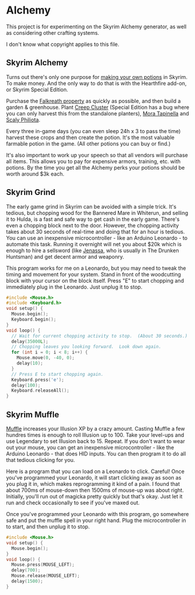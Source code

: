 # Alchemy

This project is for experimenting on the Skyrim Alchemy generator, as well as considering other crafting systems.

I don't know what copyright applies to this file.

## Skyrim Alchemy

Turns out there's only one purpose for [making your own potions](https://en.uesp.net/wiki/Skyrim:Alchemy) in Skyrim.  To make money.  And the only way to do that is with the Hearthfire add-on, or Skyrim Special Edition.

Purchase the [Falkreath property](https://en.uesp.net/wiki/Skyrim:Lakeview_Manor) as quickly as possible, and then build a garden & greenhouse.  Plant [Creep Cluster](https://en.uesp.net/wiki/Skyrim:Creep_Cluster) (Special Edition has a bug where you can only harvest this from the standalone planters), [Mora Tapinella](https://en.uesp.net/wiki/Skyrim:Mora_Tapinella) and [Scaly Philiota](https://en.uesp.net/wiki/Skyrim:Scaly_Pholiota).

Every three in-game days (you can even sleep 24h x 3 to pass the time) harvest these crops and then create the potion.  It's the most valuable farmable potion in the game.  (All other potions you can buy or find.)

It's also important to work up your speech so that all vendors will purchase all items.  This allows you to pay for expensive armors, training, etc. with potions.  By the time you get all the Alchemy perks your potions should be worth around $3k each.

## Skyrim Grind

The early game grind in Skyrim can be avoided with a simple trick.  It's tedious, but chopping wood for the Bannered Mare in Whiterun, and selling it to Hulda, is a fast and safe way to get cash in the early game.  There's even a chopping block next to the door.  However, the chopping activity takes about 30 seconds of real-time and doing that for an hour is tedious.  You can use an inexpensive microcontroller - like an Arduino Leonardo - to automate this task.  Running it overnight will net you about $20k which is enough to hire a sellsword (like [Jenassa](https://en.uesp.net/wiki/Skyrim:Jenassa), who is usually in The Drunken Huntsman) and get decent armor and weaponry.

This program works for me on a Leonardo, but you may need to tweak the timing and movement for your system.  Stand in front of the woodcutting block with your cursor on the block itself.  Press "E" to start chopping and immediately plug in the Leonardo.  Just unplug it to stop.

```C
#include <Mouse.h>
#include <Keyboard.h>
void setup() {
  Mouse.begin();
  Keyboard.begin();
}
void loop() {
  // Wait for current chopping activity to stop.  (About 30 seconds.)
  delay(35000L);
  // Chopping leaves you looking forward.  Look down again.
  for (int i = 0; i < 8; i++) {
    Mouse.move(0, -40, 0);
    delay(10);
  }
  // Press E to start chopping again.
  Keyboard.press('e');
  delay(100);
  Keyboard.releaseAll();
}
```

## Skyrim Muffle

[Muffle](https://en.uesp.net/wiki/Skyrim:Muffle_(effect)) increases your Illusion XP by a crazy amount.  Casting Muffle a few hundres times is enough to roll Illusion up to 100.  Take your level-ups and use Legendary to set Illusion back to 15.  Repeat.  If you don't want to wear out your mouse, you can get an inexpensive microcontroller - like the Arduino Leonardo - that does HID inputs.  You can then program it to do all that tedious clicking for you.

Here is a program that you can load on a Leonardo to click.  Careful!  Once you've programmed your Leonardo, it will start clicking away as soon as you plug it in, which makes reprogramming it kind of a pain.  I found that about 700ms of mouse-down then 1500ms of mouse-up was about right.  Initially, you'll run out of magicka pretty quickly but that's okay.  Just let it run and check occasionally to see if you've maxed out.

Once you've programmed your Leonardo with this program, go somewhere safe and put the muffle spell in your right hand.  Plug the microcontroller in to start, and then unplug it to stop.

```C
#include <Mouse.h>
void setup() {
  Mouse.begin();
}
void loop() {
  Mouse.press(MOUSE_LEFT);
  delay(700);
  Mouse.release(MOUSE_LEFT);
  delay(1500);
}
```
